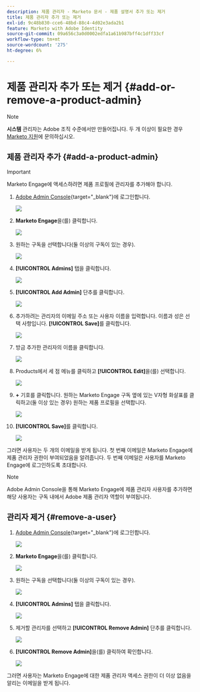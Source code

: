 ```yaml
---
description: 제품 관리자 - Marketo 문서 - 제품 설명서 추가 또는 제거
title: 제품 관리자 추가 또는 제거
exl-id: 9c48b830-cce6-48bd-88c4-4d02e3ada2b1
feature: Marketo with Adobe Identity
source-git-commit: 09a656c3a0d0002edfa1a61b987bff4c1dff33cf
workflow-type: tm+mt
source-wordcount: '275'
ht-degree: 6%

---
```


# 제품 관리자 추가 또는 제거 {#add-or-remove-a-product-admin}

>[!NOTE]
>
>**시스템** 관리자는 Adobe 조직 수준에서만 만들어집니다. 두 개 이상이 필요한 경우 [Marketo 지원](https://nation.marketo.com/t5/support/ct-p/Support)에 문의하십시오.

## 제품 관리자 추가 {#add-a-product-admin}

>[!IMPORTANT]
>
>Marketo Engage에 액세스하려면 제품 프로필에 관리자를 추가해야 합니다.

1. [Adobe Admin Console](https://adminconsole.adobe.com/){target="_blank"}에 로그인합니다.

   ![](assets/add-or-remove-a-product-admin-1.png)

1. **Marketo Engage**&#x200B;을(를) 클릭합니다.

   ![](assets/add-or-remove-a-product-admin-2.png)

1. 원하는 구독을 선택합니다(둘 이상의 구독이 있는 경우).

   ![](assets/add-or-remove-a-product-admin-3.png)

1. **[!UICONTROL Admins]** 탭을 클릭합니다.

   ![](assets/add-or-remove-a-product-admin-4.png)

1. **[!UICONTROL Add Admin]** 단추를 클릭합니다.

   ![](assets/add-or-remove-a-product-admin-5.png)

1. 추가하려는 관리자의 이메일 주소 또는 사용자 이름을 입력합니다. 이름과 성은 선택 사항입니다. **[!UICONTROL Save]**&#x200B;를 클릭합니다.

   ![](assets/add-or-remove-a-product-admin-6.png)

1. 방금 추가한 관리자의 이름을 클릭합니다.

   ![](assets/add-or-remove-a-product-admin-7.png)

1. Products에서 세 점 메뉴를 클릭하고 **[!UICONTROL Edit]**&#x200B;을(를) 선택합니다.

   ![](assets/add-or-remove-a-product-admin-8.png)

1. **+** 기호를 클릭합니다. 원하는 Marketo Engage 구독 옆에 있는 V자형 화살표를 클릭하고(둘 이상 있는 경우) 원하는 제품 프로필을 선택합니다.

   ![](assets/add-or-remove-a-product-admin-9.png)

1. **[!UICONTROL Save]**&#x200B;를 클릭합니다.

   ![](assets/add-or-remove-a-product-admin-10.png)

그러면 사용자는 두 개의 이메일을 받게 됩니다. 첫 번째 이메일은 Marketo Engage에 제품 관리자 권한이 부여되었음을 알려줍니다. 두 번째 이메일은 사용자를 Marketo Engage에 로그인하도록 초대합니다.

>[!NOTE]
>
>Adobe Admin Console을 통해 Marketo Engage에 제품 관리자 사용자를 추가하면 해당 사용자는 구독 내에서 Adobe 제품 관리자 역할이 부여됩니다.

## 관리자 제거 {#remove-a-user}

1. [Adobe Admin Console](https://adminconsole.adobe.com/){target="_blank"}에 로그인합니다.

   ![](assets/add-or-remove-a-product-admin-11.png)

1. **Marketo Engage**&#x200B;을(를) 클릭합니다.

   ![](assets/add-or-remove-a-product-admin-12.png)

1. 원하는 구독을 선택합니다(둘 이상의 구독이 있는 경우).

   ![](assets/add-or-remove-a-product-admin-13.png)

1. **[!UICONTROL Admins]** 탭을 클릭합니다.

   ![](assets/add-or-remove-a-product-admin-14.png)

1. 제거할 관리자를 선택하고 **[!UICONTROL Remove Admin]** 단추를 클릭합니다.

   ![](assets/add-or-remove-a-product-admin-15.png)

1. **[!UICONTROL Remove Admin]**&#x200B;을(를) 클릭하여 확인합니다.

   ![](assets/add-or-remove-a-product-admin-16.png)

그러면 사용자는 Marketo Engage에 대한 제품 관리자 액세스 권한이 더 이상 없음을 알리는 이메일을 받게 됩니다.
